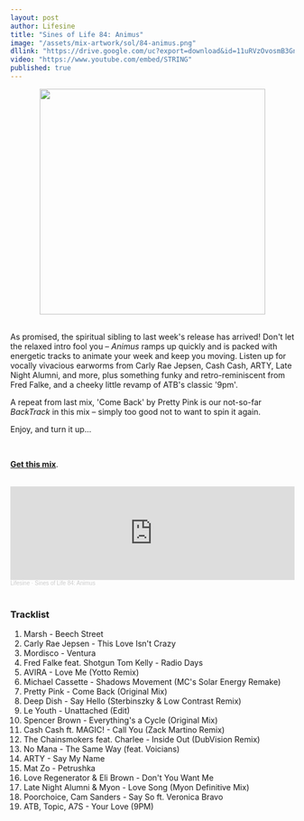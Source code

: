 ```yaml
---
layout: post
author: Lifesine
title: "Sines of Life 84: Animus"
image: "/assets/mix-artwork/sol/84-animus.png"
dllink: "https://drive.google.com/uc?export=download&id=11uRVzOvosmB3GnR_NzUfoIJNxoh-ZTBj"
video: "https://www.youtube.com/embed/STRING"
published: true
---
```


<div style="text-align:center"><img src="{{ page.image }}" width="400px" height="auto" /></div>
<br>

As promised, the spiritual sibling to last week's release has arrived! Don't let the relaxed intro fool you – _Animus_ ramps up quickly and is packed with energetic tracks to animate your week and keep you moving. Listen up for vocally vivacious earworms from Carly Rae Jepsen, Cash Cash, ARTY, Late Night Alumni, and more, plus something funky and retro-reminiscent from Fred Falke, and a cheeky little revamp of ATB's classic '9pm'.

A repeat from last mix, 'Come Back' by Pretty Pink is our not-so-far _BackTrack_ in this mix – simply too good not to want to spin it again.

Enjoy, and turn it up...

<br>

<a href=" {{ page.dllink }} " target="_blank">**Get this mix**</a>.

<br>

<iframe width="100%" height="166" scrolling="no" frameborder="no" allow="autoplay" src="https://w.soundcloud.com/player/?url=https%3A//api.soundcloud.com/tracks/971515498%3Fsecret_token%3Ds-cdhBzn4czV0&color=%2348c958&auto_play=false&hide_related=false&show_comments=true&show_user=true&show_reposts=false&show_teaser=true"></iframe><div style="font-size: 10px; color: #cccccc;line-break: anywhere;word-break: normal;overflow: hidden;white-space: nowrap;text-overflow: ellipsis; font-family: Interstate,Lucida Grande,Lucida Sans Unicode,Lucida Sans,Garuda,Verdana,Tahoma,sans-serif;font-weight: 100;"><a href="https://soundcloud.com/lifesine" title="Lifesine" target="_blank" style="color: #cccccc; text-decoration: none;">Lifesine</a> · <a href="https://soundcloud.com/lifesine/sines-of-life-84/s-cdhBzn4czV0" title="Sines of Life 84: Animus" target="_blank" style="color: #cccccc; text-decoration: none;">Sines of Life 84: Animus</a></div>

<br>


### Tracklist

01. Marsh - Beech Street
02. Carly Rae Jepsen - This Love Isn't Crazy
03. Mordisco - Ventura
04. Fred Falke feat. Shotgun Tom Kelly - Radio Days
05. AVIRA - Love Me (Yotto Remix)
06. Michael Cassette - Shadows Movement (MC's Solar Energy Remake)
07. Pretty Pink - Come Back (Original Mix)
08. Deep Dish - Say Hello (Sterbinszky & Low Contrast Remix)
09. Le Youth - Unattached (Edit)
10. Spencer Brown - Everything's a Cycle (Original Mix)
11. Cash Cash ft. MAGIC! - Call You (Zack Martino Remix)
12. The Chainsmokers feat. Charlee - Inside Out (DubVision Remix)
13. No Mana - The Same Way (feat. Voicians)
14. ARTY - Say My Name
15. Mat Zo - Petrushka
16. Love Regenerator & Eli Brown - Don't You Want Me
17. Late Night Alumni & Myon - Love Song (Myon Definitive Mix)
18. Poorchoice, Cam Sanders - Say So ft. Veronica Bravo
19. ATB, Topic, A7S - Your Love (9PM)


<br>
